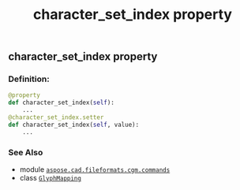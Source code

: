 ﻿---
title: character_set_index property
second_title: Aspose.CAD for Python via .NET API References
description: 
type: docs
weight: 60
url: /python-net/aspose.cad.fileformats.cgm.commands/glyphmapping/character_set_index/
is_root: false
---

## character_set_index property

### Definition:
```python
@property
def character_set_index(self):
    ...
@character_set_index.setter
def character_set_index(self, value):
    ...
```

### See Also
* module [`aspose.cad.fileformats.cgm.commands`](../../)
* class [`GlyphMapping`](/cad/python-net/aspose.cad.fileformats.cgm.commands/glyphmapping)
